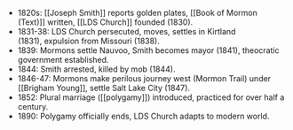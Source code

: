 - 1820s: [[Joseph Smith]] reports golden plates, [[Book of Mormon (Text)]] written, [[LDS Church]] founded (1830).
- 1831-38: LDS Church persecuted, moves, settles in Kirtland (1831), expulsion from Missouri (1838).
- 1839: Mormons settle Nauvoo, Smith becomes mayor (1841), theocratic government established.
- 1844: Smith arrested, killed by mob (1844).
- 1846-47: Mormons make perilous journey west (Mormon Trail) under [[Brigham Young]], settle Salt Lake City (1847).
- 1852: Plural marriage ([[polygamy]]) introduced, practiced for over half a century.
- 1890: Polygamy officially ends, LDS Church adapts to modern world.